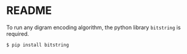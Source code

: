 # README

To run any digram encoding algorithm, the python library `bitstring` is required.

    $ pip install bitstring